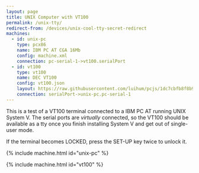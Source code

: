 ```yaml
---
layout: page
title: UNIX Computer with VT100
permalink: /unix-tty/
redirect-from: /devices/unix-cool-tty-secret-redirect
machines:
  - id: unix-pc
    type: pcx86
    name: IBM PC AT CGA 16Mb
    config: machine.xml
    connection: pc-serial-1->vt100.serialPort
  - id: vt100
    type: vt100
    name: DEC VT100
    config: vt100.json
    layout: https://raw.githubusercontent.com/luihum/pcjs/1dc7cbfb8f8b9fd6cf3e0c9534a9a814e5517a37/unix-tty/_vt100.html
    connection: serialPort->unix-pc.pc-serial-1
---
```


This is a test of a VT100 terminal connected to a IBM PC AT running UNIX System V. The serial ports are *virtually* connected, so the VT100 
should be available as a tty once you finish installing System V and get out of single-user mode.

If the terminal becomes LOCKED, press the SET-UP key twice to unlock it. 

{% include machine.html id="unix-pc" %}

{% include machine.html id="vt100" %}
<!--   -->
